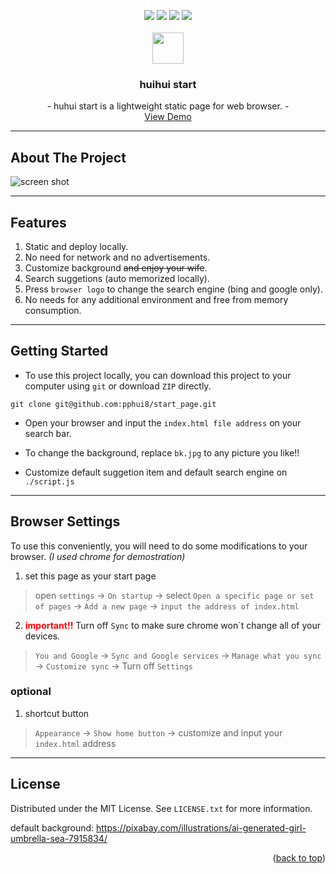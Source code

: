 <a name="readme-top"></a>

<div align="center">
<img src="https://img.shields.io/badge/license-MIT-green" />
<img src="https://img.shields.io/badge/HTML-CSS-blue" />
<img src="https://img.shields.io/badge/Web-Static-pink" />
<img src="https://img.shields.io/badge/Online-LocalHost-red" />
</div>


<br />
<div align="center">
  <img src="./favicon.ico" height=50 />
  <h3 align="center">huihui start</h3>

  <p align="center">
    - huhui start is a lightweight static page for web browser. -
    <br />
    <a href="https://pphui8.github.io/start_page">View Demo</a>
  </p>
</div>


---

## About The Project

![screen shot](./screenshot.png)

---

## Features
1. Static and deploy locally.
2. No need for network and no advertisements.
3. Customize background ~~and enjoy your wife~~.
4. Search suggetions (auto memorized locally).
5. Press `browser logo` to change the search engine (bing and google only).
6. No needs for any additional environment and free from memory consumption.

---

## Getting Started
- To use this project locally, you can download this project to your computer using `git` or download `ZIP` directly.
```ssh
git clone git@github.com:pphui8/start_page.git
```
- Open your browser and input the `index.html file address` on your search bar.

- To change the background, replace `bk.jpg` to any picture you like!!

- Customize default suggetion item and default search engine on `./script.js`

---

## Browser Settings
To use this conveniently, you will need to do some modifications to your browser. _(I used chrome for demostration)_  
1. set this page as your start page  
> open `settings` -> `On startup` -> select `Open a specific page or set of pages` -> `Add a new page` -> `input the address of index.html`
2. <b style="color:red">important!!</b> Turn off `Sync` to make sure chrome won\`t change all of your devices.  
> `You and Google` -> `Sync and Google services` -> `Manage what you sync` -> `Customize sync` -> Turn off `Settings`

### optional
1. shortcut button
> `Appearance` -> `Show home button` -> customize and input your `index.html` address

---

## License

Distributed under the MIT License. See `LICENSE.txt` for more information.

default background: https://pixabay.com/illustrations/ai-generated-girl-umbrella-sea-7915834/

<p align="right">(<a href="#readme-top">back to top</a>)</p>